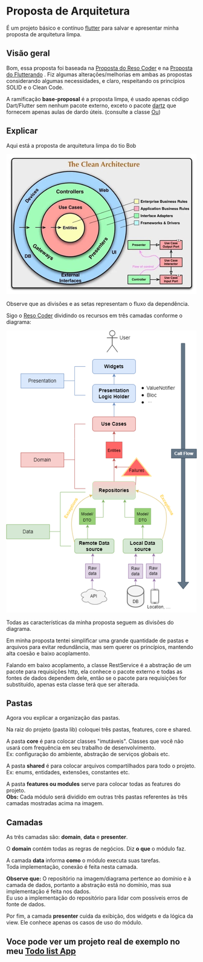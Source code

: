 # Proposta de Arquitetura

É um projeto básico e contínuo [flutter](https://flutter.dev) para salvar e apresentar minha proposta de arquitetura limpa.

## Visão geral

Bom, essa proposta foi baseada na [Proposta do Reso Coder](https://resocoder.com/flutter-clean-architecture-tdd/) e na [Proposta do Flutterando](https://github.com/Flutterando/Clean-Dart) . Fiz algumas alterações/melhorias em ambas as propostas considerando algumas necessidades, e claro, respeitando os princípios SOLID e o Clean Code.

A ramificação <strong>base-proposal</strong> é a proposta limpa, é usado apenas código Dart/Flutter sem nenhum pacote externo, exceto o pacote [dartz](https://pub.dev/packages/dartz) que fornecem apenas aulas de dardo úteis. (consulte a classe [Ou](https://pub.dev/documentation/dartz/latest/dartz/Either-class.html))

## Explicar

Aqui está a proposta de arquitetura limpa do tio Bob

![informações da imagem](./readme_assets/CleanArchitecture.png)

Observe que as divisões e as setas representam o fluxo da dependência.

Sigo o [Reso Coder](https://resocoder.com/) dividindo os recursos em três camadas conforme o diagrama:

![informações da imagem](./readme_assets/Clean-Architecture-Flutter-Diagram.png)

Todas as características da minha proposta seguem as divisões do diagrama.

Em minha proposta tentei simplificar uma grande quantidade de pastas e arquivos para evitar redundância, mas sem querer os princípios, mantendo alta coesão e baixo acoplamento.

Falando em baixo acoplamento, a classe RestService é a abstração de um pacote para requisições http, ela conhece o pacote externo e todas as fontes de dados dependem dele, então se o pacote para requisições for substituído, apenas esta classe terá que ser alterada.

## Pastas

Agora vou explicar a organização das pastas.

Na raiz do projeto (pasta lib) coloquei três pastas, features, core e shared.

A pasta <strong>core</strong> é para colocar classes "imutáveis". Classes que você não usará com frequência em seu trabalho de desenvolvimento. </br>
Ex: configuração do ambiente, abstração de serviços globais etc.

A pasta <strong>shared</strong> é para colocar arquivos compartilhados para todo o projeto.</br>
Ex: enums, entidades, extensões, constantes etc.

A pasta <strong>features ou modules</strong> serve para colocar todas as features do projeto.</br>
<strong>Obs:</strong> Cada módulo será dividido em outras três pastas referentes às três camadas mostradas acima na imagem.

## Camadas

As três camadas são: <strong>domain</strong>, <strong>data</strong> e <strong>presenter</strong>.

O <strong>domain</strong> contém todas as regras de negócios. Diz <strong>o que</strong> o módulo faz.

A camada <strong>data</strong> informa <strong>como</strong> o módulo executa suas tarefas. </br>
Toda implementação, conexão é feita nesta camada.

<strong>Observe que:</strong> O repositório na imagem/diagrama pertence ao domínio e à camada de dados, portanto a abstração está no domínio, mas sua implementação é feita nos dados. </br>
Eu uso a implementação do repositório para lidar com possíveis erros de fonte de dados.

Por fim, a camada <strong>presenter</strong> cuida da exibição, dos widgets e da lógica da view. Ele conhece apenas os casos de uso do módulo.

## Voce pode ver um projeto real de exemplo no meu [Todo list App](https://github.com/Juniorlpes/todo-list-app)